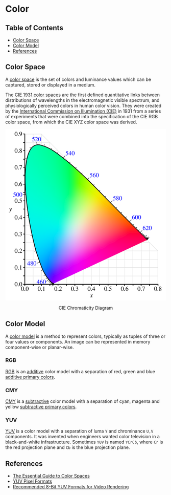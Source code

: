 # Color

## Table of Contents

* [Color Space](#color-space)
* [Color Model](#color-model)
* [References](#references)

## Color Space

A [color space](https://en.wikipedia.org/wiki/Color_space) is the set of colors and luminance values which can be captured, stored or displayed in a medium.

The [CIE 1931 color spaces](https://en.wikipedia.org/wiki/CIE_1931_color_space) are the first defined quantitative links between distributions of wavelengths in the electromagnetic visible spectrum, and physiologically perceived colors in human color vision. They were created by the [International Commission on Illumination (CIE)](https://en.wikipedia.org/wiki/International_Commission_on_Illumination) in 1931 from a series of experiments that were combined into the specification of the CIE RGB color space, from which the CIE XYZ color space was derived.

<p align="center"><img align="center" src="CIE1931_chromaticity_diagram.svg"></p>
<p align="center">CIE Chromaticity Diagram</p>

## Color Model

A [color model](https://en.wikipedia.org/wiki/Color_model) is a method to represent colors, typically as tuples of three or four values or components. An image can be represented in memory component-wise or planar-wise.

### RGB

[RGB](https://en.wikipedia.org/wiki/RGB_color_model) is an [additive](https://en.wikipedia.org/wiki/Additive_color) color model with a separation of red, green and blue [additive primary colors](https://en.wikipedia.org/wiki/Primary_color).

### CMY

[CMY](https://en.wikipedia.org/wiki/CMY_color_model) is a [subtractive](https://en.wikipedia.org/wiki/Subtractive_color) color model with a separation of cyan, magenta and yellow [subtractive primary colors](https://en.wikipedia.org/wiki/Primary_color#Subtractive_mixing_of_ink_layers).

### YUV

[YUV](https://en.wikipedia.org/wiki/YUV) is a color model with a separation of luma `Y` and chrominance `U,V` components. It was invented when engineers wanted color television in a black-and-white infrastructure. Sometimes `YUV` is named `YCrCb`, where `Cr` is the red projection plane and `Cb` is the blue projection plane.

## References

* [The Essential Guide to Color Spaces](https://blog.frame.io/2020/02/03/color-spaces-101/)
* [YUV Pixel Formats](https://www.fourcc.org/yuv.php)
* [Recommended 8-Bit YUV Formats for Video Rendering](https://docs.microsoft.com/en-us/windows/win32/medfound/recommended-8-bit-yuv-formats-for-video-rendering)
